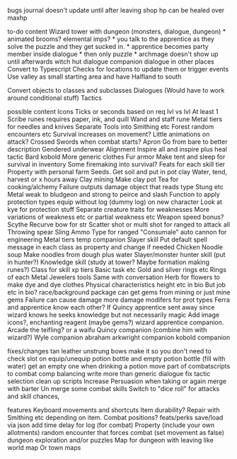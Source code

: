 bugs
journal doesn't update until after leaving shop
hp can be healed over maxhp

to-do content
Wizard tower with dungeon  (monsters, dialogue, dungeon)
    * animated brooms? elemental imps?
    * you talk to the apprentice as they solve the puzzle and they get sucked in.
    * apprentice becomes party member inside dialogue
    * then only puzzle
    * archmage doesn't show up until afterwards
witch hut dialogue
companion dialogue in other places
Convert to Typescript
Checks for locations to update them or trigger events
Use valley as small starting area and have Halfland to south

Convert objects to classes and subclasses
Dialogues (Would have to work around conditional stuff)
Tactics

possible content
Icons
Ticks or seconds based on req lvl vs lvl At least 1
Scribe runes requires paper, ink, and quill
Wand and staff rune
Metal tiers for needles and knives 
Separate Tools into Smithing etc
Forest random encounters etc
Survival increases on movement?
Little animations on attack?
Crossed Swords when combat starts?
Apron
Go from bare to better description 
Gendered underwear 
Alignment 
Inspire all and inspire plus heal tactic
Bard kobold 
More generic clothes
Fur armor
Make tent and sleep for survival in inventory
Some firemaking into survival?
Feats for each skill tier
Property with personal farm 
Seeds. Get soil and put in pot clay
Water, tend, harvest or x hours away 
Clay mining
Make clay pot
Tea for cooking/alchemy
Failure outputs damage object that reads type
Stung etc
Metal weak to bludgeon and strong to peirce and slash
Function to apply protection types equip without log (dummy log) on new character 
Look at kye for protection  stuff
Separate creature traits for weaknesses
More variations of weakness etc or partial weakness etc
Weapon speed bonus?
Scythe 
Recurve bow for str
Scatter shot or multi shot for ranged to attack all
Throwing spear
Sling
Ammo Type for ranged
"Consumale" auto cannon for engineering Metal tiers temp companion
Slayer skill
Put default spell message in each class as property and change if needed
Chicken Noodle soup 
Make noodles from dough plus water 
Slayer/monster hunter skill (put in hunter?)
Knowledge skill (study at tower? Maybe formation making runes?)
Class for skill xp tiers 
Basic task etc
Gold and silver rings etc
Rings of each Metal
Jewelers tools
Same with conversation 
Herb for flowers to make dye and dye clothes 
Physical characteristics height etc in bio
But job etc in bio?
race/background package
can get gems from mining or just mine gems
Failure can cause damage
more damage modifers for prot types
Ferra and apprentice know each other?
If Quincy apprentice sent away since wizard knows he seeks knowledge but not necessarily magic
Add image icons?,
enchanting reagent (maybe gems?)
wizard apprentice companion. Arcade the teifling? or a waifu
Quincy companion (combine him with wizard?)
Wyle companion
abraham arkwright companion
kobold companion

fixes/changes
tan leather
unstrung bows
make it so you don't need to check slot on equip/unequip
potion bottle and empty potion bottle (fill with water) get an empty one when drinking a potion
move part of combatscripts to combat comp
balancing
write more than generic dialogue
fix tactic selection
clean up scripts
Increase Persuasion when taking or again merge with barter
Un merge some combat skills 
Switch to "dice roll" for attacks and skill chances,

features
Keyboard movements and shortcuts
Item durability?
Repair with Smithing etc depending on item.
Combat positions?
feats/perks
save/load via json
add time delay for log (for combat)
Property (include your own allotments)
random encounter that forces combat (set movement as false)
dungeon exploration and/or puzzles
Map for dungeon with leaving like world map
Or town maps